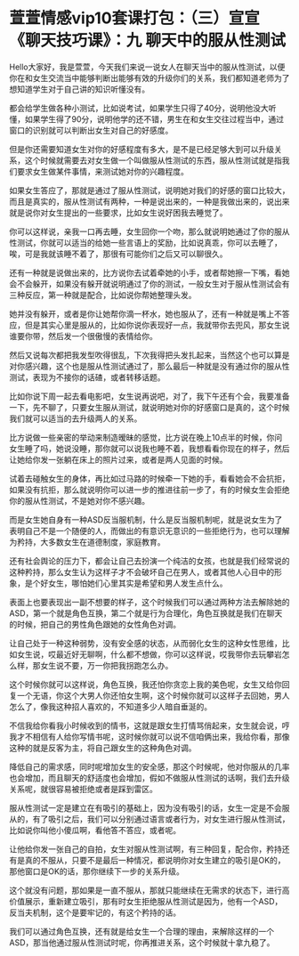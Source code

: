 # 萱萱情感vip10套课打包：（三）宣宣《聊天技巧课》：九 聊天中的服从性测试

Hello大家好，我是萱萱，今天我们来说一说女人在聊天当中的服从性测试，以便你在和女生交流当中能够判断出能够有效的升级你们的关系，我们都知道老师为了想知道学生对于自己讲的知识听懂没有。

都会给学生做各种小测试，比如说考试，如果学生只得了40分，说明他没大听懂，如果学生得了90分，说明他学的还不错，男生在和女生交往过程当中，通过窗口的识别就可以判断出女生对自己的好感度。

但是你还需要知道女生对你的好感程度有多大，是不是已经足够大到可以升级关系，这个时候就需要去对女生做一个叫做服从性测试的东西，服从性测试就是指我们要求女生做某件事情，来测试她对你的兴趣程度。

如果女生答应了，那就是通过了服从性测试，说明她对我们的好感的窗口比较大，而且是真实的，服从性测试有两种，一种是说出来的，一种是我做出来的，说出来就是说你对女生提出的一些要求，比如女生说好困我去睡觉了。

你可以这样说，亲我一口再去睡，女生回你一个吻，那么就说明她通过了你的服从性测试，你就可以适当的给她一些言语上的奖励，比如说真乖，你可以去睡了，唉，可是我就该睡不着了，那很有可能你们之后又可以聊很久。

还有一种就是说做出来的，比方说你去试着牵她的小手，或者帮她擦一下嘴，看她会不会躲开，如果没有躲开就说明通过了你的测试，一般女生对于服从性测试会有三种反应，第一种就是配合，比如说你帮她整理头发。

她并没有躲开，或者是你让她帮你滴一杯水，她也服从了，还有一种就是嘴上不答应，但是其实心里是服从的，比如你说你表现好一点，我就带你去兜风，那女生说谁要你带，然后发一个很傲慢的表情给你。

然后又说每次都把我发型吹得很乱，下次我得把头发扎起来，当然这个也可以算是对你感兴趣，这个也是服从性测试通过了，那么最后一种就是没有通过你的服从性测试，表现为不接你的话碴，或者转移话题。

比如你说下周一起去看电影吧，女生说再说吧，对了，我下午还有个会，我要准备一下，先不聊了，只要女生服从测试，就说明她对你的好感窗口是真的，这个时候我们就可以适当的去升级两人的关系。

比方说做一些亲密的举动来制造暧昧的感觉，比方说在晚上10点半的时候，你问女生睡了吗，她说没睡，那你就可以说我也睡不着，我想看看你现在的样子，然后让她给你发一张躺在床上的照片过来，或者是两人见面的时候。

试着去碰触女生的身体，再比如过马路的时候牵一下她的手，看看她会不会抗拒，如果没有抗拒，那么就说明你可以进一步的推进往前一步了，有的时候女生会拒绝你的服从性测试，不是她对你不感兴趣。

而是女生她自身有一种ASD反当服机制，什么是反当服机制呢，就是说女生为了表明自己不是一个随便的人，而做出的有意识无意识的一些拒绝行为，也可以理解为矜持，大多数女生在道德制度，家庭教育。

还有社会舆论的压力下，都会让自己去扮演一个纯洁的女孩，也就是我们经常说的这种矜持，那么女生认为这样子才不会破坏自己在男人，或者其他人心目中的形象，是个好女生，哪怕她们心里其实是希望和男人发生点什么。

表面上也要表现出一副不想要的样子，这个时候我们可以通过两种方法去解除她的ASD，第一个就是角色互换，第二个就是行为合理化，角色互换就是我们在聊天的时候，把自己的男性角色跟她的女性角色对调。

让自己处于一种这种弱势，没有安全感的状态，从而弱化女生的这种女性思维，比如女生说，哎最近好无聊啊，什么都不想做，你可以这样说，哎我带你去玩攀岩怎么样，那女生说不要，万一你把我拐跑怎么办。

这个时候你就可以这样说，角色互换，我还怕你贪恋上我的美色呢，女生又给你回复一个无语，你这个大男人你还怕女生啊，这个时候你就可以这样子去回她，男人怎么了，像我这种招人喜欢的，不知道多少人暗自垂涎的。

不信我给你看我小时候收到的情书，这就是跟女生打情骂俏起来，女生就会说，哼我才不相信有人给你写情书呢，这时候你就可以说不信咱俩出来，我给你看，那像这种的就是反客为主，将自己跟女生的这种角色对调。

降低自己的需求感，同时呢增加女生的安全感，那这个时候呢，他对你服从的几率也会增加，而且聊天的舒适度也会增加，假如不做服从性测试的话啊，我们去升级关系呢，就很容易被拒绝或者是踩到雷区。

服从性测试一定是建立在有吸引的基础上，因为没有吸引的话，女生一定是不会服从的，有了吸引之后，我们可以分别通过语言或者行为，对女生进行服从性测试，比如说你叫他小傻瓜啊，看他答不答应，或者呢。

让他给你发一张自己的自拍，女生对服从性测试啊，有三种回复，配合你，矜持还有是真的不服从，只要不是最后一种情况，都说明你对女生建立的吸引是OK的，那他窗口是OK的话，那你继续下一步的关系升级。

这个就没有问题，那如果是一直不服从，那就只能继续在无需求的状态下，进行高价值展示，重新建立吸引，那有时女生拒绝服从性测试是因为，他有一个ASD，反当夫机制，这个是要牢记的，有这个矜持的话。

我们可以通过角色互换，还有就是给女生一个合理的理由，来解除这样的一个ASD，那当他通过服从性测试时呢，你再推进关系，这个时候就十拿九稳了。

